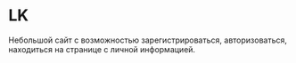 # LK
Небольшой сайт с возможностью зарегистрироваться, авторизоваться, находиться на странице с личной информацией.
